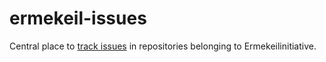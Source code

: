 # ermekeil-issues
Central place to [track issues](https://github.com/Ermekeilinitiative/ermekeil-issues/issues) in repositories belonging to Ermekeilinitiative.
